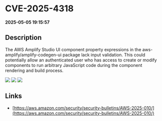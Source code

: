 # CVE-2025-4318

**2025-05-05 19:15:57**

## Description
The AWS Amplify Studio UI component property expressions in the aws-amplify/amplify-codegen-ui package lack input validation. This could potentially allow an authenticated user who has access to create or modify components to run arbitrary JavaScript code during the component rendering and build process.

![](https://img.shields.io/static/v1?label=Score&message=9.5&color=red)
![](https://img.shields.io/static/v1?label=Severity&message=CRITICAL&color=red)
![](https://img.shields.io/static/v1?label=CWE&message=RCE&color=green)

## Links
- [https://aws.amazon.com/security/security-bulletins/AWS-2025-010/](https://aws.amazon.com/security/security-bulletins/AWS-2025-010/)
